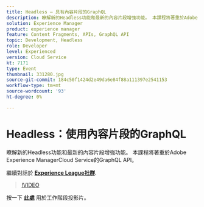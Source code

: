 ```yaml
---
title: Headless — 具有內容片段的GraphQL
description: 瞭解新的Headless功能和最新的內容片段增強功能。 本課程將著重於Adobe Experience ManagerCloud Service的GraphQL API。 此工作階段為Adobe Developers Live內容事件的一部分。
solution: Experience Manager
product: experience manager
feature: Content Fragments, APIs, GraphQL API
topic: Development, Headless
role: Developer
level: Experienced
version: Cloud Service
kt: 7171
type: Event
thumbnail: 331280.jpg
source-git-commit: 184c50f1424d2e49da6e84f88a111397e2541153
workflow-type: tm+mt
source-wordcount: '93'
ht-degree: 0%

---
```



# Headless：使用內容片段的GraphQL

瞭解新的Headless功能和最新的內容片段增強功能。 本課程將著重於Adobe Experience ManagerCloud Service的GraphQL API。

繼續對話於 **[Experience League社群](http://adobe.ly/36Yd3v6)**.

>[!VIDEO](https://video.tv.adobe.com/v/331280/?quality=12&learn=on&hidetitle=true)

按一下 **[此處](/help/adobe-developers-live/assets/headless-graphql-content-fragments.pdf)** 用於工作階段投影片。
